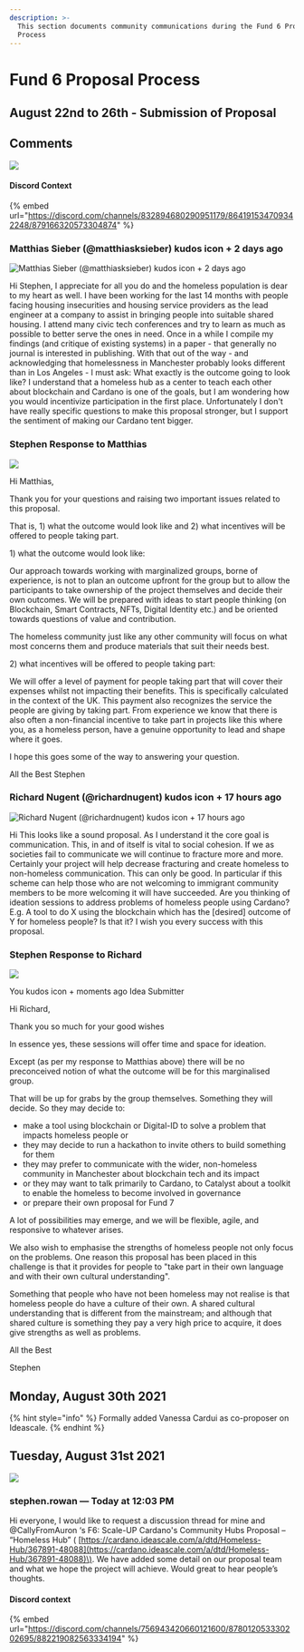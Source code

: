```yaml
---
description: >-
  This section documents community communications during the Fund 6 Proposal
  Process
---
```


# Fund 6 Proposal Process

## August 22nd to 26th - Submission of Proposal 

## Comments

![](.gitbook/assets/2021-08-24-2-.png)

#### Discord Context

{% embed url="https://discord.com/channels/832894680290951179/864191534709342248/879166320573304874" %}

### Matthias Sieber \(@matthiasksieber\) kudos icon + 2 days ago

![Matthias Sieber \(@matthiasksieber\) kudos icon + 2 days ago](.gitbook/assets/2021-08-24.png)

Hi Stephen, I appreciate for all you do and the homeless population is dear to my heart as well. I have been working for the last 14 months with people facing housing insecurities and housing service providers as the lead engineer at a company to assist in bringing people into suitable shared housing. I attend many civic tech conferences and try to learn as much as possible to better serve the ones in need. Once in a while I compile my findings \(and critique of existing systems\) in a paper - that generally no journal is interested in publishing. With that out of the way - and acknowledging that homelessness in Manchester probably looks different than in Los Angeles - I must ask: What exactly is the outcome going to look like? I understand that a homeless hub as a center to teach each other about blockchain and Cardano is one of the goals, but I am wondering how you would incentivize participation in the first place. Unfortunately I don't have really specific questions to make this proposal stronger, but I support the sentiment of making our Cardano tent bigger.

### Stephen Response to Matthias 

![](.gitbook/assets/2021-08-24-3-.png)

Hi Matthias,

Thank you for your questions and raising two important issues related to this proposal.

That is, 1\) what the outcome would look like and 2\) what incentives will be offered to people taking part.

1\) what the outcome would look like:

Our approach towards working with marginalized groups, borne of experience, is not to plan an outcome upfront for the group but to allow the participants to take ownership of the project themselves and decide their own outcomes. We will be prepared with ideas to start people thinking \(on Blockchain, Smart Contracts, NFTs, Digital Identity etc.\) and be oriented towards questions of value and contribution.

The homeless community just like any other community will focus on what most concerns them and produce materials that suit their needs best.

2\) what incentives will be offered to people taking part:

We will offer a level of payment for people taking part that will cover their expenses whilst not impacting their benefits. This is specifically calculated in the context of the UK. This payment also recognizes the service the people are giving by taking part. From experience we know that there is also often a non-financial incentive to take part in projects like this where you, as a homeless person, have a genuine opportunity to lead and shape where it goes.

I hope this goes some of the way to answering your question.

All the Best Stephen



### Richard Nugent \(@richardnugent\) kudos icon + 17 hours ago

![Richard Nugent \(@richardnugent\) kudos icon + 17 hours ago](.gitbook/assets/2021-08-24-1-.png)

Hi This looks like a sound proposal. As I understand it the core goal is communication. This, in and of itself is vital to social cohesion. If we as societies fail to communicate we will continue to fracture more and more. Certainly your project will help decrease fracturing and create homeless to non-homeless communication. This can only be good. In particular if this scheme can help those who are not welcoming to immigrant community members to be more welcoming it will have succeeded. Are you thinking of ideation sessions to address problems of homeless people using Cardano? E.g. A tool to do X using the blockchain which has the \[desired\] outcome of Y for homeless people? Is that it? I wish you every success with this proposal.

### Stephen Response to Richard

![](.gitbook/assets/2021-08-24-4-.png)

You kudos icon + moments ago Idea Submitter

Hi Richard,

Thank you so much for your good wishes

In essence yes, these sessions will offer time and space for ideation.

Except \(as per my response to Matthias above\) there will be no preconceived notion of what the outcome will be for this marginalised group.

That will be up for grabs by the group themselves. Something they will decide. So they may decide to:

* make a tool using blockchain or Digital-ID to solve a problem that impacts homeless people or
* they may decide to run a hackathon to invite others to build something for them
* they may prefer to communicate with the wider, non-homeless community in Manchester about blockchain tech and its impact
* or they may want to talk primarily to Cardano, to Catalyst about a toolkit to enable the homeless to become involved in governance
* or prepare their own proposal for Fund 7

A lot of possibilities may emerge, and we will be flexible, agile, and responsive to whatever arises.

We also wish to emphasise the strengths of homeless people not only focus on the problems. One reason this proposal has been placed in this challenge is that it provides for people to "take part in their own language and with their own cultural understanding".

Something that people who have not been homeless may not realise is that homeless people do have a culture of their own. A shared cultural understanding that is different from the mainstream; and although that shared culture is something they pay a very high price to acquire, it does give strengths as well as problems.

All the Best

Stephen

## Monday, August 30th 2021

{% hint style="info" %}
Formally added Vanessa Cardui as co-proposer on Ideascale.
{% endhint %}

## Tuesday, August 31st 2021

![](.gitbook/assets/2021-08-31-2-.png)

### stephen.rowan — Today at 12:03 PM

Hi everyone, I would like to request a discussion thread for mine and @CallyFromAuron ‘s F6: Scale-UP Cardano's Community Hubs Proposal – “Homeless Hub” \( [https://cardano.ideascale.com/a/dtd/Homeless-Hub/367891-48088](https://cardano.ideascale.com/a/dtd/Homeless-Hub/367891-48088)\). We have added some detail on our proposal team and what we hope the project will achieve. Would great to hear people’s thoughts.

#### Discord context

{% embed url="https://discord.com/channels/756943420660121600/878012053330202695/882219082563334194" %}







